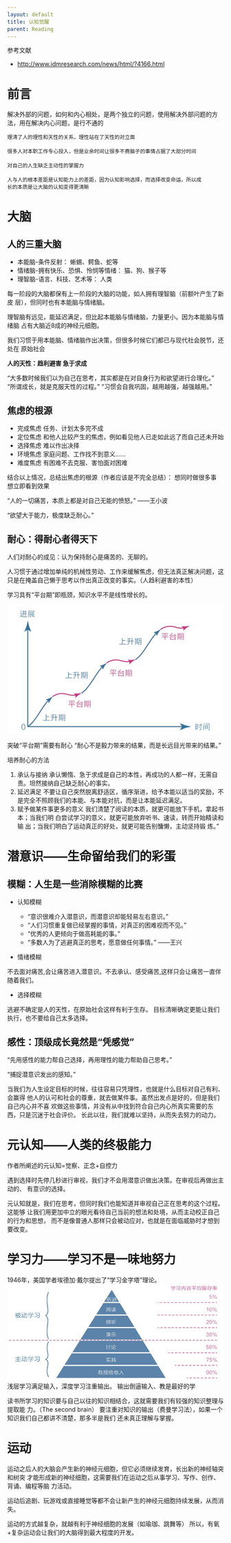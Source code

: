 ```yaml
---
layout: default
title: 认知觉醒
parent: Reading
---
```


参考文献

- http://www.idmresearch.com/news/html/?4166.html

# 前言

解决外部的问题，如何和内心相处，是两个独立的问题，使用解决外部问题的方法，用在解决内心问题，是行不通的

```text
理清了人的理性和天性的关系，理性站在了天性的对立面

很多人对本职工作专心投入，但是业余时间让很多不费脑子的事情占据了大部分时间

对自己的人生缺乏主动性的掌握力

⼈与⼈的根本差距是认知能⼒上的差距，因为认知影响选择，⽽选择改变命运，所以成
⻓的本质是让⼤脑的认知变得更清晰
```

# 大脑

## 人的三重大脑

- 本能脑-条件反射： 蜥蜴、鳄⻥、蛇等
- 情绪脑-拥有快乐、恐惧、怜悯等情绪： 猫、狗、猴⼦等
- 理智脑-语⾔、科技、艺术等： ⼈类

每⼀阶段的⼤脑都保有上⼀阶段的⼤脑的功能，如⼈拥有理智脑（前额叶产⽣了新⽪
层），但同时也有本能脑与情绪脑。

理智脑有远⻅，能延迟满⾜，但⽐起本能脑与情绪脑，⼒量更⼩。因为本能脑与情绪脑
占有⼤脑近8成的神经元细胞。

我们习惯于⽤本能脑、情绪脑作出决策，但很多时候它们都已与现代社会脱节，还处在
原始社会

**⼈的天性：趋利避害 急于求成**

“⼤多数时候我们以为⾃⼰在思考，其实都是在对⾃⾝⾏为和欲望进⾏合理化。”
“所谓成⻓，就是克服天性的过程。”
“习惯会⾃我巩固，越⽤越强，越强越⽤。”

## 焦虑的根源

- 完成焦虑 任务、计划太多完不成
- 定位焦虑 和他⼈⽐较产⽣的焦虑，例如看⻅他⼈已⾛如此远了⽽⾃⼰还未开始
- 选择焦虑 难以作出决择
- 环境焦虑 家庭问题、⼯作找不到意义……
- 难度焦虑 有困难不去克服、害怕⾯对困难

结合以上情况，总结出焦虑的根源（作者应该是不完全总结）：
想同时做很多事 想⽴即看到效果

“⼈的⼀切痛苦，本质上都是对⾃⼰⽆能的愤怒。” ——王⼩波

“欲望⼤于能⼒，极度缺乏耐⼼。”

## 耐⼼：得耐⼼者得天下

⼈们对耐⼼的成⻅：认为保持耐⼼是痛苦的、⽆聊的。

⼈习惯于通过增加单纯的机械性劳动、⼯作来缓解焦虑，但⽆法真正解决问题，这只是在掩盖⾃⼰懒于思考以作出真正改变的事实。（⼈趋利避害的本性）

学习具有“平台期”即瓶颈，知识⽔平不是线性增⻓的。

![img.png](img%2Fimg.png)

突破“平台期”需要有耐⼼
“耐⼼不是毅⼒带来的结果，⽽是⻓远⽬光带来的结果。”

培养耐⼼的⽅法

1. 承认与接纳
   承认懒惰、急于求成是⾃⼰的本性，再成功的⼈都⼀样，⽆需⾃责。坦然接纳⾃⼰缺乏耐⼼的事实。
2. 延迟满⾜
   不要让⾃⼰突然脱离舒适区，循序渐进，给予本能以适当的奖励，不是完全不照顾我们的本能、与本能对抗，⽽是让本能延迟满⾜。
3. 赋予做某件事更多的意义
   我们清楚了阅读的本质，就更可能放下⼿机，拿起书本；当我们明
   ⽩尝试学习的意义，就更可能放弃听书、速读，转⽽开始精读和输
   出；当我们明⽩了运动真正的好处，就更可能告别慵懒，主动坚持锻
   炼。”

# 潜意识——⽣命留给我们的彩蛋

## 模糊：⼈⽣是⼀些消除模糊的⽐赛

- 认知模糊

    - “意识很难介⼊潜意识，⽽潜意识却能轻易左右意识。”
    - “⼈们习惯重复做已经掌握的事情，对真正的困难视⽽不⻅。”
    - “优秀的⼈更倾向于做⾼耗能的事。”
    - “多数⼈为了逃避真正的思考，愿意做任何事情。” ——王兴

- 情绪模糊

不去⾯对痛苦,会让痛苦进⼊潜意识。不去承认、感受痛苦,这样只会让痛苦⼀直伴随着我们。

- 选择模糊

逃避不确定是⼈的天性，在原始社会这样有利于⽣存。
⽬标清晰确定更能让我们执⾏，也不要给⾃⼰太多选择。

## 感性：顶级成⻓竟然是“凭感觉”

“先⽤感性的能⼒帮⾃⼰选择，再⽤理性的能⼒帮助⾃⼰思考。”

“捕捉潜意识发出的感知。”

当我们为⼈⽣设定⽬标的时候，往往容易只凭理性，也就是什么⽬标对⾃⼰有利、会赢得
他⼈的认可和社会的尊重，就去做某件事。虽然出发点是好的，但是我们⾃⼰内⼼并不喜
欢做这些事情，并没有从中找到符合⾃⼰内⼼所真实需要的东⻄，只是沉迷于社会评价。
⻓此以往，我们就难以坚持，从⽽失去努⼒的动⼒。

# 元认知——⼈类的终极能⼒

作者所阐述的元认知=觉察、正念+⾃控⼒

遇到选择时先停⼏秒进⾏审视，我们才不会⽤潜意识做出决策。在审视后再做出主动的、
有意识的选择。

元认知就是，我们在思考，但同时我们也能知道并审视⾃⼰正在思考的这个过程。这能够
让我们⽤更加中⽴的眼光看待⾃⼰当前的想法和处境，从⽽主动校正⾃⼰的⾏为和思想，
⽽不是像普通⼈那样只会被动应对，也就是在⾯临威胁时才想到要改变。

# 学习⼒——学习不是⼀味地努⼒

1946年，美国学者埃德加·戴尔提出了“学习⾦字塔”理论。
![img_1.png](img%2Fimg_1.png)
浅层学习满⾜输⼊，深度学习注重输出。
输出倒逼输⼊、教是最好的学

读书所学习的知识要与⾃⼰以往的知识相结合，这就需要我们有较强的知识整理与提取能
⼒。（The second brain）
要注重对知识的输出（费曼学习法），如果⼀个知识我们⾃⼰都讲不清楚，那多半是我们
还未真正理解与掌握。

# 运动

运动之后⼈的⼤脑会产⽣新的神经元细胞，但它必须继续发育，⻓出新的神经轴突和树突
才能形成新的神经细胞，这需要我们在运动之后从事学习、写作、创作、背诵、编程等脑
⼒活动。

运动后追剧、玩游戏或直接睡觉等都不会让新产⽣的神经元细胞持续发展，从⽽消失。

运动的⽅式越复杂，就越有利于神经细胞的发展（如瑜珈、跳舞等）
所以，有氧+复杂运动会让我们的⼤脑得到最⼤程度的开发。